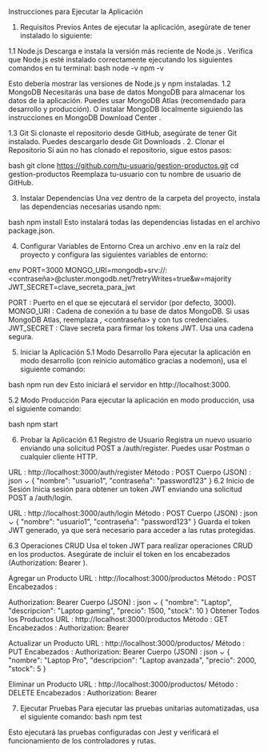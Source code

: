 Instrucciones para Ejecutar la Aplicación
1. Requisitos Previos
Antes de ejecutar la aplicación, asegúrate de tener instalado lo siguiente:

1.1 Node.js
Descarga e instala la versión más reciente de Node.js .
Verifica que Node.js esté instalado correctamente ejecutando los siguientes comandos en tu terminal:
bash
node -v
npm -v

Esto debería mostrar las versiones de Node.js y npm instaladas.
1.2 MongoDB
Necesitarás una base de datos MongoDB para almacenar los datos de la aplicación.
Puedes usar MongoDB Atlas (recomendado para desarrollo y producción).
O instalar MongoDB localmente siguiendo las instrucciones en MongoDB Download Center .

1.3 Git
Si clonaste el repositorio desde GitHub, asegúrate de tener Git instalado. Puedes descargarlo desde Git Downloads .
2. Clonar el Repositorio
Si aún no has clonado el repositorio, sigue estos pasos:

bash
git clone https://github.com/tu-usuario/gestion-productos.git
cd gestion-productos
Reemplaza tu-usuario con tu nombre de usuario de GitHub.

3. Instalar Dependencias
Una vez dentro de la carpeta del proyecto, instala las dependencias necesarias usando npm:

bash
npm install
Esto instalará todas las dependencias listadas en el archivo package.json.

4. Configurar Variables de Entorno
Crea un archivo .env en la raíz del proyecto y configura las siguientes variables de entorno:

env
PORT=3000
MONGO_URI=mongodb+srv://<usuario>:<contraseña>@cluster.mongodb.net/<nombre-de-la-base-de-datos>?retryWrites=true&w=majority
JWT_SECRET=clave_secreta_para_jwt

PORT : Puerto en el que se ejecutará el servidor (por defecto, 3000).
MONGO_URI : Cadena de conexión a tu base de datos MongoDB. Si usas MongoDB Atlas, reemplaza <usuario>, <contraseña> y <nombre-de-la-base-de-datos> con tus credenciales.
JWT_SECRET : Clave secreta para firmar los tokens JWT. Usa una cadena segura.

5. Iniciar la Aplicación
5.1 Modo Desarrollo
Para ejecutar la aplicación en modo desarrollo (con reinicio automático gracias a nodemon), usa el siguiente comando:

bash
npm run dev
Esto iniciará el servidor en http://localhost:3000.

5.2 Modo Producción
Para ejecutar la aplicación en modo producción, usa el siguiente comando:

bash
npm start

6. Probar la Aplicación
6.1 Registro de Usuario
Registra un nuevo usuario enviando una solicitud POST a /auth/register. Puedes usar Postman o cualquier cliente HTTP.

URL : http://localhost:3000/auth/register
Método : POST
Cuerpo (JSON) :
json
⌄
{
  "nombre": "usuario1",
  "contraseña": "password123"
}
6.2 Inicio de Sesión
Inicia sesión para obtener un token JWT enviando una solicitud POST a /auth/login.

URL : http://localhost:3000/auth/login
Método : POST
Cuerpo (JSON) :
json
⌄
{
  "nombre": "usuario1",
  "contraseña": "password123"
}
Guarda el token JWT generado, ya que será necesario para acceder a las rutas protegidas.

6.3 Operaciones CRUD
Usa el token JWT para realizar operaciones CRUD en los productos. Asegúrate de incluir el token en los encabezados (Authorization: Bearer <token>).

Agregar un Producto
URL : http://localhost:3000/productos
Método : POST
Encabezados :

Authorization: Bearer <token>
Cuerpo (JSON) :
json
⌄
{
  "nombre": "Laptop",
  "descripcion": "Laptop gaming",
  "precio": 1500,
  "stock": 10
}
Obtener Todos los Productos
URL : http://localhost:3000/productos
Método : GET
Encabezados :
Authorization: Bearer <token>

Actualizar un Producto
URL : http://localhost:3000/productos/<id>
Método : PUT
Encabezados :
Authorization: Bearer <token>
Cuerpo (JSON) :
json
⌄
{
  "nombre": "Laptop Pro",
  "descripcion": "Laptop avanzada",
  "precio": 2000,
  "stock": 5
}

Eliminar un Producto
URL : http://localhost:3000/productos/<id>
Método : DELETE
Encabezados :
Authorization: Bearer <token>

7. Ejecutar Pruebas
Para ejecutar las pruebas unitarias automatizadas, usa el siguiente comando:
bash
npm test

Esto ejecutará las pruebas configuradas con Jest y verificará el funcionamiento de los controladores y rutas.
